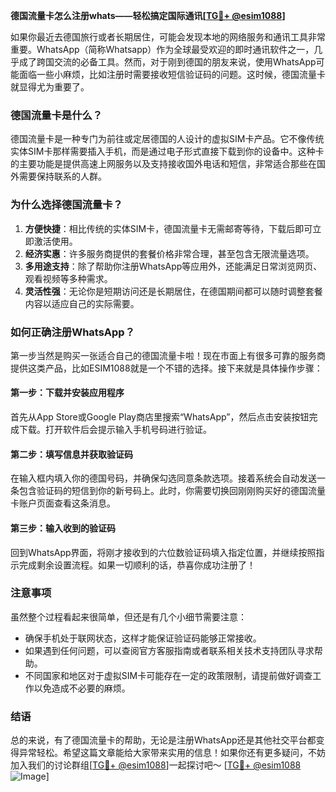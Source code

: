 **德国流量卡怎么注册whats——轻松搞定国际通讯[[TG💪+ @esim1088](https://t.me/s/esim1088)]**

如果你最近去德国旅行或者长期居住，可能会发现本地的网络服务和通讯工具非常重要。WhatsApp（简称Whatsapp）作为全球最受欢迎的即时通讯软件之一，几乎成了跨国交流的必备工具。然而，对于刚到德国的朋友来说，使用WhatsApp可能面临一些小麻烦，比如注册时需要接收短信验证码的问题。这时候，德国流量卡就显得尤为重要了。

### 德国流量卡是什么？

德国流量卡是一种专门为前往或定居德国的人设计的虚拟SIM卡产品。它不像传统实体SIM卡那样需要插入手机，而是通过电子形式直接下载到你的设备中。这种卡的主要功能是提供高速上网服务以及支持接收国外电话和短信，非常适合那些在国外需要保持联系的人群。

### 为什么选择德国流量卡？

1. **方便快捷**：相比传统的实体SIM卡，德国流量卡无需邮寄等待，下载后即可立即激活使用。
2. **经济实惠**：许多服务商提供的套餐价格非常合理，甚至包含无限流量选项。
3. **多用途支持**：除了帮助你注册WhatsApp等应用外，还能满足日常浏览网页、观看视频等多种需求。
4. **灵活性强**：无论你是短期访问还是长期居住，在德国期间都可以随时调整套餐内容以适应自己的实际需要。

### 如何正确注册WhatsApp？

第一步当然是购买一张适合自己的德国流量卡啦！现在市面上有很多可靠的服务商提供这类产品，比如ESIM1088就是一个不错的选择。接下来就是具体操作步骤：

#### 第一步：下载并安装应用程序
首先从App Store或Google Play商店里搜索“WhatsApp”，然后点击安装按钮完成下载。打开软件后会提示输入手机号码进行验证。

#### 第二步：填写信息并获取验证码
在输入框内填入你的德国号码，并确保勾选同意条款选项。接着系统会自动发送一条包含验证码的短信到你的新号码上。此时，你需要切换回刚刚购买好的德国流量卡账户页面查看这条消息。

#### 第三步：输入收到的验证码
回到WhatsApp界面，将刚才接收到的六位数验证码填入指定位置，并继续按照指示完成剩余设置流程。如果一切顺利的话，恭喜你成功注册了！

### 注意事项

虽然整个过程看起来很简单，但还是有几个小细节需要注意：
- 确保手机处于联网状态，这样才能保证验证码能够正常接收。
- 如果遇到任何问题，可以查阅官方客服指南或者联系相关技术支持团队寻求帮助。
- 不同国家和地区对于虚拟SIM卡可能存在一定的政策限制，请提前做好调查工作以免造成不必要的麻烦。

### 结语

总的来说，有了德国流量卡的帮助，无论是注册WhatsApp还是其他社交平台都变得异常轻松。希望这篇文章能给大家带来实用的信息！如果你还有更多疑问，不妨加入我们的讨论群组[[TG💪+ @esim1088](https://t.me/s/esim1088)]一起探讨吧～ [[TG💪+ @esim1088](https://t.me/s/esim1088) ![Image](https://i.postimg.cc/4NQfJmqS/Snipaste-2025-05-13-00-14-12.png)]